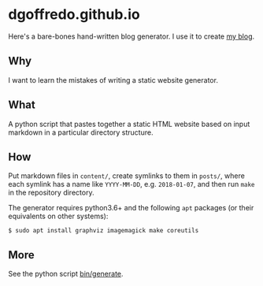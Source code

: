 dgoffredo.github.io
===================
Here's a bare-bones hand-written blog generator.  I use it to create
[my blog](https://dgoffredo.github.io/).

Why
---
I want to learn the mistakes of writing a static website generator.

What
----
A python script that pastes together a static HTML website based on input
markdown in a particular directory structure.

How
---
Put markdown files in `content/`, create symlinks to them in `posts/`, where
each symlink has a name like `YYYY-MM-DD`, e.g. `2018-01-07`, and then run
`make` in the repository directory.

The generator requires python3.6+ and the following `apt` packages (or their
equivalents on other systems):
```console
$ sudo apt install graphviz imagemagick make coreutils
```

More
----
See the python script [bin/generate](bin/generate).
